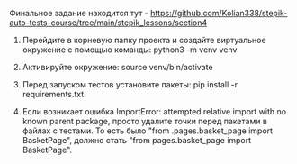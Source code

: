 Финальное задание находится тут - https://github.com/Kolian338/stepik-auto-tests-course/tree/main/stepik_lessons/section4
1. Перейдите в корневую папку проекта и создайте виртуальное окружение с помощью команды: python3 -m venv venv

2. Активируйте окружение: source venv/bin/activate

3. Перед запуском тестов установите пакеты: pip install -r requirements.txt

4. Если возникает ошибка ImportError: attempted relative import with no known parent package, просто удалите точки перед пакетами в файлах с тестами. То есть было "from       .pages.basket_page import BasketPage", должно стать "from pages.basket_page import BasketPage".
